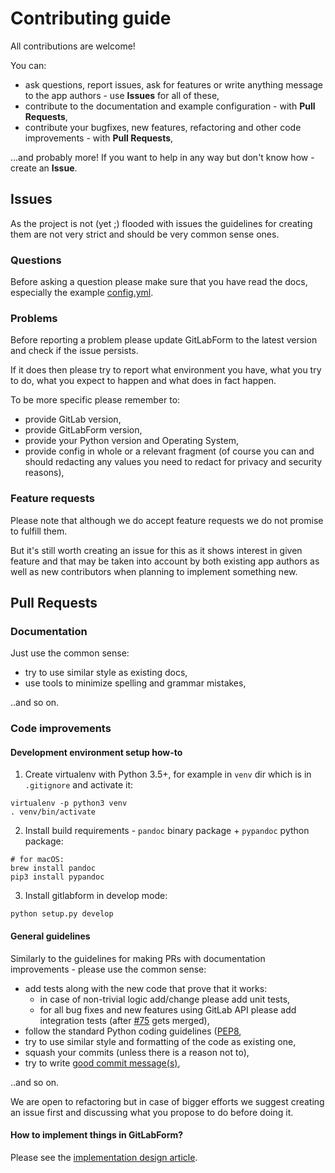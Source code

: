 # Contributing guide

All contributions are welcome!

You can:
* ask questions, report issues, ask for features or write anything message to the app authors - use **Issues** for all
of these,
* contribute to the documentation and example configuration - with **Pull Requests**, 
* contribute your bugfixes, new features, refactoring and other code improvements - with **Pull Requests**,

...and probably more! If you want to help in any way but don't know how - create an **Issue**.

## Issues

As the project is not (yet ;) flooded with issues the guidelines for creating them are not very strict
and should be very common sense ones.

### Questions

Before asking a question please make sure that you have read the docs, especially the example 
[config.yml](https://github.com/egnyte/gitlabform/blob/master/config.yml).  


### Problems

Before reporting a problem please update GitLabForm to the latest version and check if the issue persists.

If it does then please try to report what environment you have, what you try to do, what you expect to happen
and what does in fact happen.

To be more specific please remember to:
  * provide GitLab version,
  * provide GitLabForm version,
  * provide your Python version and Operating System,
  * provide config in whole or a relevant fragment (of course you can and should redacting any values you need
to redact for privacy and security reasons),

### Feature requests

Please note that although we do accept feature requests we do not promise to fulfill them.

But it's still worth creating an issue for this as it shows interest in given feature and that may be taken
into account by both existing app authors as well as new contributors when planning to implement something
new.

## Pull Requests

### Documentation

Just use the common sense:

* try to use similar style as existing docs,
* use tools to minimize spelling and grammar mistakes,

..and so on.

### Code improvements

#### Development environment setup how-to

1. Create virtualenv with Python 3.5+, for example in `venv` dir which is in `.gitignore` and activate it:
```
virtualenv -p python3 venv
. venv/bin/activate
```

2. Install build requirements - `pandoc` binary package + `pypandoc` python package:
```
# for macOS:
brew install pandoc  
pip3 install pypandoc
```

3. Install gitlabform in develop mode:
```
python setup.py develop
```

#### General guidelines

Similarly to the guidelines for making PRs with documentation improvements - please use the common sense:

* add tests along with the new code that prove that it works:
  * in case of non-trivial logic add/change please add unit tests,
  * for all bug fixes and new features using GitLab API please add integration tests
   (after [#75](https://github.com/egnyte/gitlabform/pull/75) gets merged),
* follow the standard Python coding guidelines ([PEP8](https://www.python.org/dev/peps/pep-0008/),
* try to use similar style and formatting of the code as existing one,
* squash your commits (unless there is a reason not to),
* try to write [good commit message(s)](https://chris.beams.io/posts/git-commit/),
 
..and so on.

We are open to refactoring but in case of bigger efforts we suggest creating an issue first and discussing
what you propose to do before doing it.

#### How to implement things in GitLabForm?

Please see the [implementation design article](IMPLEMENTATION_DESIGN.md).
